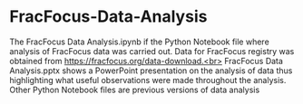 # FracFocus-Data-Analysis

The FracFocus Data Analysis.ipynb if the Python Notebook file where analysis of FracFocus data was carried out. Data for FracFocus registry was obtained from https://fracfocus.org/data-download.<br>
FracFocus Data Analysis.pptx shows a PowerPoint presentation on the analysis of data thus highlighting what useful observations were made throughout the analysis.<br>
Other Python Notebook files are previous versions of data analysis
